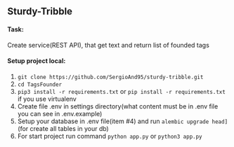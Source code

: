 ## Sturdy-Tribble
#### Task:
Create service(REST API), that get text and return list of founded tags

#### Setup project local:
1. `git clone https://github.com/SergioAnd95/sturdy-tribble.git`
2. `cd TagsFounder`
3. `pip3 install -r requirements.txt` or `pip install -r requirements.txt` if you use virtualenv
4. Create file .env in settings directory(what content must be in .env file you can see in .env.example)
5. Setup your database in .env file(item #4) and run `alembic upgrade head]` (for create all tables in your db)
6. For start project run command `python app.py` or `python3 app.py`